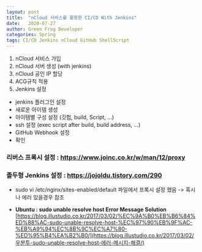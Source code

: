 ```yaml
---
layout: post
title:  "nCloud 서비스를 활용한 CI/CD With Jenkins"
date:   2020-07-27
author: Green Frog Developer
categories: Spring
tags: CI/CD Jenkins nCloud GitHub ShellScript 
---
```


1. nCloud 서비스 가입
2. nCloud 서버 생성 (with jenkins)
3. nCloud 공인 IP 할당
4. ACG규칙 적용
5. Jenkins 설정
 - jenkins 플러그인 설정
 - 새로운 아이템 생성
 - 아이템별 구성 설정 (깃헙, build, Script, ...)
 - ssh 설정 (exec script after build, build address, ...)
 - GitHub Webhook 설정
 - 확인

### 리버스 프록시 설정 : https://www.joinc.co.kr/w/man/12/proxy

### 졸두형 Jenkins 설정 : https://jojoldu.tistory.com/290

- sudo vi /etc/nginx/sites-enabled/default 파일에서 프록시 설정 했음 -> 혹시나 에러 있을경우 참조

- **Ubuntu :  sudo unable resolve host Error Message Solution**
  [https://blog.illustudio.co.kr/2017/03/02/%EC%9A%B0%EB%B6%84%ED%88%AC-sudo-unable-resolve-host-%EC%97%90%EB%9F%AC-%EB%A9%94%EC%8B%9C%EC%A7%80-%ED%95%B4%EA%B2%B0/](https://blog.illustudio.co.kr/2017/03/02/우분투-sudo-unable-resolve-host-에러-메시지-해결/)

  

  



